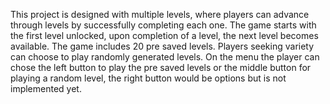  This project is designed with multiple levels, where players can advance through levels by successfully completing each one.
 The game starts with the first level unlocked, upon completion of a level, the next level becomes available.
 The game includes 20 pre saved levels.
 Players seeking variety can choose to play randomly generated levels.
 On the menu the player can chose the left button to play the pre saved levels or the middle button for playing a random level, the right button would be options but is not implemented yet.
